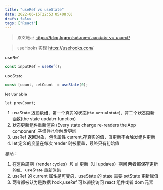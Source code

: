 ```yaml
---
title: "useRef vs useState"
date: 2022-06-15T22:53:05+08:00
draft: false
tags: ["React"]
---
```


<!-- pages/journal/ref_state.tsx -->

> 原文地址 <https://blog.logrocket.com/usestate-vs-useref/>

> useHooks 实现 <https://usehooks.com/>

useRef

```js
const inputRef = useRef();
```

useState

```js
const [count, setCount] = useState(0);
```

let variable

```
let prevCount;
```

1. useState 返回数组，第一个真实的状态(the actual state)，第二个状态更新函数(the state updater function)
2. 状态更新组件重新渲染 (Every state change re-renders the App component),子组件也会触发更新
3. useRef 返回对象，包含属性 current,存真实的值，值更新不会触发组件更新
4. let 定义的变量在每次 render 时被覆盖，最终只有初始值

总结：

1. 在渲染周期（render cycles）和 ui 更新（UI updates）期间 两者都保存更新的值，useState 重新渲染
2. useRef 的 current 属性是可变的，useState 的 state 需要 setState 更新赋值
3. 两者都被认为是数据 hook,useRef 可以直接访问 react 组件或者 dom 元素

<!-- 1.与状态不同，存储在引用或引用中的数据或值保持不变，即使在组件重新渲染之后也是如此。因此，**「引用不会影响组件渲染，但状态会影响」**。

2.useState 返回一个数组，一个是值，另一个是更新值的函数。useRef 只返回一个值，即实际存储的数据。

3.当值发生变化时，useRef 无需刷新或重新渲染即可更新。但是在 useState 中，组件必须再次渲染以更新状态或其值。

4.refs 在获取用户输入、DOM 元素属性和存储不断更新的值时很有用。存储组件相关信息或在组件中使用方法，states 则是最佳选择。

useState 的值在每个 rernder 中都是独立存在的。而 useRef.current 则更像是相对于 render 函数的一个全局变量，每次他会保持 render 的最新状态。

useState 值的更新会触发组件重新渲染，而 useRef 的 current 不会出发重渲染。

useRef（）钩不仅用于 DOM 引用。“ ref”对象是通用容器，其当前属性是可变的，并且可以保存任何值，类似于类的实例属性。

变量是决定视图图层渲染的变量，请使用 useState，其他用途 useRef

useRef 特性：可变的 ref 对象，持久化 -->
